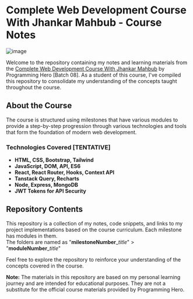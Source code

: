 # Complete Web Development Course With Jhankar Mahbub - Course Notes

![image](https://github.com/ShakeefAhmedRakin/WebDevelopment-JhankarMahbub/assets/112527326/b62607bc-c2c2-45ee-a9f1-b2acb742ce02)

Welcome to the repository containing my notes and learning materials from the <a href="https://web.programming-hero.com/course-details">Complete Web Development Course With Jhankar Mahbub</a> by Programming Hero [Batch 08]. 
As a student of this course, I've compiled this repository to consolidate my understanding of the concepts taught throughout the course.

## About the Course

The course is structured using milestones that have various modules to provide a step-by-step progression through various technologies and tools that form the foundation of modern web development.

### Technologies Covered [TENTATIVE]

- **HTML, CSS, Bootstrap, Tailwind** 
- **JavaScript, DOM, API, ES6** 
- **React, React Router, Hooks, Context API**
- **Tanstack Query, Recharts**
- **Node, Express, MongoDB** 
- **JWT Tokens for API Security** 


## Repository Contents

This repository is a collection of my notes, code snippets, and links to my project implementations based on the course curriculum. Each milestone has modules in them. <br>
The folders are named as "**milestoneNumber**__title_" > "**moduleNumber**__title_"

Feel free to explore the repository to reinforce your understanding of the concepts covered in the course.

**Note:** The materials in this repository are based on my personal learning journey and are intended for educational purposes. They are not a substitute for the official course materials provided by Programming Hero.
